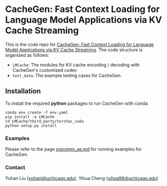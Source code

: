 # CacheGen: Fast Context Loading for Language Model Applications via KV Cache Streaming

This is the code repo for [CacheGen: Fast Context Loading for Language Model Applications via KV Cache Streaming](https://arxiv.org/pdf/2310.07240.pdf). 
The code structure is organized as follows:

- ```LMCache```: The modules for KV cache encoding / decoding with CacheGen's customized codec 
- ```test_data```: The example testing cases for CacheGen. 


## Installation

To install the required **python** packages to run CacheGen with conda
```
conda env create -f env.yaml
pip install -e LMCache
cd LMCache/third_party/torchac_cuda 
python setup.py install
```

### Examples 

Please refer to the page [sigcomm_ae.md](sigcomm_ae.md) for running examples for CacheGen. 

### Contact 
Yuhan Liu (yuhanl@uchicago.edu), Yihua Cheng (yihua98@uchicago.edu) 